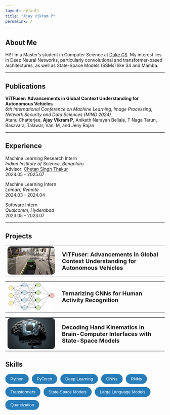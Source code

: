 ```yaml
---
layout: default
title: "Ajay Vikram P"
permalink: /
---
```


## About Me
Hi! I’m a Master’s student in Computer Science at [Duke CS](https://cs.duke.edu/). My interest lies in Deep Neural Networks, particularly convolutional and transformer-based architectures, as well as State-Space Models (SSMs) like S4 and Mamba.

------------

## Publications

**ViTFuser: Advancements in Global Context Understanding for Autonomous Vehicles** \
*6th International Conference on Machine Learning, Image Processing, Network Security and Data Sciences (MIND 2024)* \
Atanu Chatterjee, **Ajay Vikram P**, Aniketh Narayan Bellala, T Naga Tarun, Basavaraj Talawar, Vani M, and Jeny Rajan


------------

## Experience

Machine Learning Research Intern \
*Indian Institute of Science, Bengaluru* \
Advisor: [Chetan Singh Thakur](https://labs.dese.iisc.ac.in/neuronics/people/) \
2024.05 - 2025.07 

Machine Learning Intern \
*Lamarr, Remote* \
2024.03 - 2024.04

Software Intern \
*Qualcomm, Hyderabad* \
2023.05 - 2023.07 

------------

## Projects

<table>
  <tr>
    <td style="width: 150px;">
      <a href="/ViTFuser/">
        <img src="/assets/img/carla.png" alt="ViTFuser" style="width: 15   0px; border-radius: 10px;">
      </a>
    </td>
    <td style="vertical-align: middle; padding-left: 15px;">
      <a href="/ViTFuser/" style="text-decoration: none; font-size: 18px; font-weight: bold;">
        ViTFuser: Advancements in Global Context Understanding for Autonomous Vehicles
      </a>
    </td>
  </tr>
</table>


<table>
  <tr>
    <td style="width: 150px;">
      <a href="/HAR/">
        <img src="/assets/img/har.png" alt="HAR Project" style="width: 15   0px; border-radius: 10px;">
      </a>
    </td>
    <td style="vertical-align: middle; padding-left: 15px;">
      <a href="/HAR/" style="text-decoration: none; font-size: 18px; font-weight: bold;">
        Ternarizing CNNs for Human Activity Recognition
      </a>
    </td>
  </tr>
</table>

<table>
  <tr>
    <td style="width: 150px;">
      <a href="/BCI/">
        <img src="/assets/img/BCI.png" alt="BCI Project" style="width: 15   0px; border-radius: 10px;">
      </a>
    </td>
    <td style="vertical-align: middle; padding-left: 15px;">
      <a href="/BCI/" style="text-decoration: none; font-size: 18px; font-weight: bold;">
        Decoding Hand Kinematics in Brain-Computer Interfaces with State-Space Models
      </a>
    </td>
  </tr>
</table>


## Skills

<div style="display: flex; flex-wrap: wrap; gap: 10px; margin-top: 10px;">
  <button style="background-color: #267CB9; color: white; border: none; padding: 8px 16px; border-radius: 20px; cursor: default;">
    Python
  </button>
  <button style="background-color: #267CB9; color: white; border: none; padding: 8px 16px; border-radius: 20px; cursor: default;">
    PyTorch
  </button>
  <button style="background-color: #267CB9; color: white; border: none; padding: 8px 16px; border-radius: 20px; cursor: default;">
    Deep Learning
  </button>
  <button style="background-color: #267CB9; color: white; border: none; padding: 8px 16px; border-radius: 20px; cursor: default;">
    CNNs
  </button>
  <button style="background-color: #267CB9; color: white; border: none; padding: 8px 16px; border-radius: 20px; cursor: default;">
    RNNs
  </button>
  <button style="background-color: #267CB9; color: white; border: none; padding: 8px 16px; border-radius: 20px; cursor: default;">
    Transformers
  </button>
  <button style="background-color: #267CB9; color: white; border: none; padding: 8px 16px; border-radius: 20px; cursor: default;">
    State-Space Models
  </button>
  <button style="background-color: #267CB9; color: white; border: none; padding: 8px 16px; border-radius: 20px; cursor: default;">
    Large Language Models
  </button>
  <button style="background-color: #267CB9; color: white; border: none; padding: 8px 16px; border-radius: 20px; cursor: default;">
    Quantization  
  </button>
</div>
